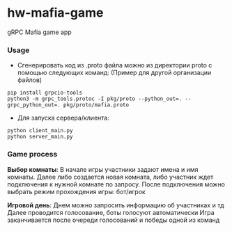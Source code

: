 # hw-mafia-game
gRPC Mafia game app 

### Usage
* Сгенерировать код из .proto файла можно из директории proto с помощью следующих команд:
   (Пример для другой организации файлов)
```
pip install grpcio-tools
python3 -m grpc_tools.protoc -I pkg/proto --python_out=. --grpc_python_out=. pkg/proto/mafia.proto
```

* Для запуска сервера/клиента:
```
python client_main.py
python server_main.py
```

### Game process
__Выбор комнаты__:
В начале игры участники задают имена и имя комнаты. Далее либо создается новая комната, либо участник ждет подключения к нужной комнате по запросу.
После подключения можно выбрать режим прохождения игры: бот/игрок

__Игровой день__:
Днем можно запросить информацию об участниках и тд
Далее проводится голосование, боты голосуют автоматически
Игра заканчивается после очереди голосований и победы одной из команд


